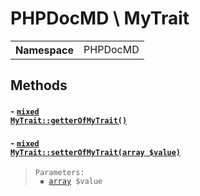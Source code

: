 
# PHPDocMD \ MyTrait


<!-- Mardown tables do not handle tables without column names -->
<table>
    <tbody>
        <tr>
            <th>Namespace</th>
            <td>PHPDocMD</td>
        </tr>
                    </tbody>
</table>



## Methods
#### - <a href='../../mockups/MyTrait.php#L8'><code style="background-color: white; color: inherit;">mixed MyTrait::getterOfMyTrait()</code></a>
#### - <a href='../../mockups/MyTrait.php#L13'><code style="background-color: white; color: inherit;">mixed MyTrait::setterOfMyTrait(array $value)</code></a>
<blockquote><pre><code>Parameters:<br> &#x25FE; <a href='https://www.php.net/manual/en/language.types.array.php' target='_blank'>array</a> $value</code></pre></blockquote>


